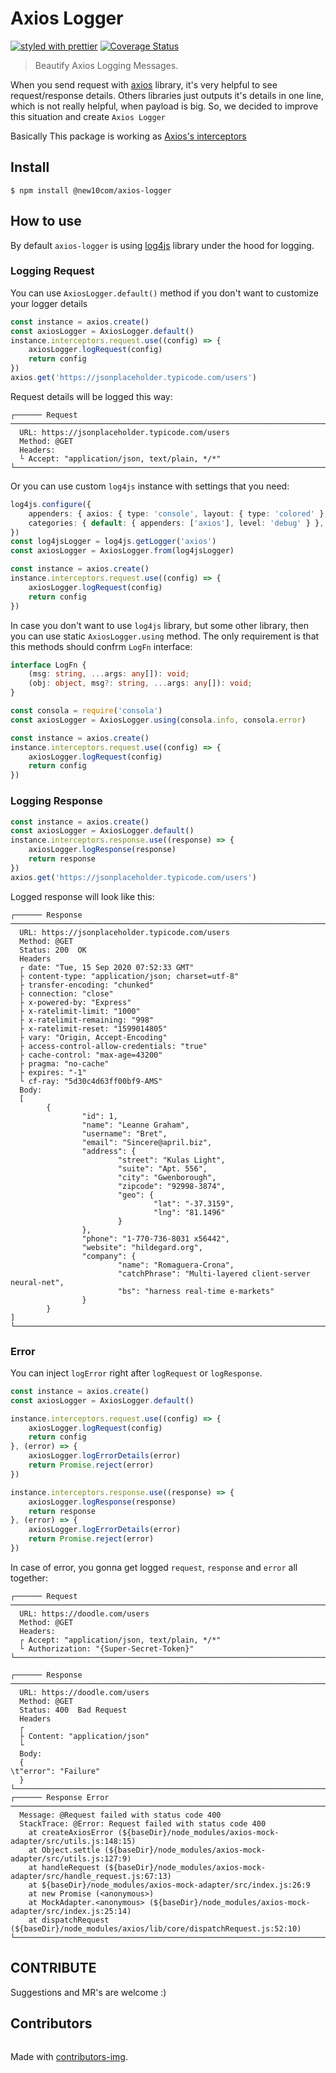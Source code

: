 # Axios Logger

[![styled with prettier](https://img.shields.io/badge/styled_with-prettier-ff69b4.svg)](https://github.com/prettier/prettier)
[![Coverage Status](https://coveralls.io/repos/github/new10com/axios-logger/badge.svg?branch=master)](https://coveralls.io/github/new10com/axios-logger?branch=master)

> Beautify Axios Logging Messages.

When you send request with [axios](https://github.com/axios/axios) library, it's very helpful to see request/response details. 
Others libraries just outputs it's details in one line, which is not really helpful, when payload is big. So, we decided to improve this situation
and create `Axios Logger` 

Basically This package is working as [Axios's interceptors](https://github.com/axios/axios#interceptors)

## Install

```
$ npm install @new10com/axios-logger
```

## How to use

By default `axios-logger` is using [log4js](https://github.com/log4js-node/log4js-node) library under the hood for logging. 

### Logging Request
You can use `AxiosLogger.default()` method if you don't want to customize your logger details
```typescript
const instance = axios.create()
const axiosLogger = AxiosLogger.default()
instance.interceptors.request.use((config) => {
    axiosLogger.logRequest(config)
    return config
})
axios.get('https://jsonplaceholder.typicode.com/users')
```

Request details will be logged this way:
```
┌────── Request ──────────────────────────────────────────────────────────────────────────────────────────────
  URL: https://jsonplaceholder.typicode.com/users
  Method: @GET
  Headers:
  └ Accept: "application/json, text/plain, */*"
└─────────────────────────────────────────────────────────────────────────────────────────────────────────────
```

Or you can use custom `log4js` instance with settings that you need:
```typescript
log4js.configure({
    appenders: { axios: { type: 'console', layout: { type: 'colored' }, level: 'debug' } },
    categories: { default: { appenders: ['axios'], level: 'debug' } },
})
const log4jsLogger = log4js.getLogger('axios')
const axiosLogger = AxiosLogger.from(log4jsLogger)

const instance = axios.create()
instance.interceptors.request.use((config) => {
    axiosLogger.logRequest(config)
    return config
})
```

In case you don't want to use `log4js` library, but some other library, then you can use static `AxiosLogger.using` method. The only requirement is that this methods should confrm `LogFn` interface:
```typescript
interface LogFn {
    (msg: string, ...args: any[]): void;
    (obj: object, msg?: string, ...args: any[]): void;
}
```
```typescript
const consola = require('consola')
const axiosLogger = AxiosLogger.using(consola.info, consola.error)

const instance = axios.create()
instance.interceptors.request.use((config) => {
    axiosLogger.logRequest(config)
    return config
})
```


### Logging Response

```typescript
const instance = axios.create()
const axiosLogger = AxiosLogger.default()
instance.interceptors.response.use((response) => {
    axiosLogger.logResponse(response)
    return response
})
axios.get('https://jsonplaceholder.typicode.com/users')
````
Logged response will look like this:
```
┌────── Response ──────────────────────────────────────────────────────────────────────────────────────────────
  URL: https://jsonplaceholder.typicode.com/users
  Method: @GET
  Status: 200  OK
  Headers
  ┌ date: "Tue, 15 Sep 2020 07:52:33 GMT"
  ├ content-type: "application/json; charset=utf-8"
  ├ transfer-encoding: "chunked"
  ├ connection: "close"
  ├ x-powered-by: "Express"
  ├ x-ratelimit-limit: "1000"
  ├ x-ratelimit-remaining: "998"
  ├ x-ratelimit-reset: "1599014805"
  ├ vary: "Origin, Accept-Encoding"
  ├ access-control-allow-credentials: "true"
  ├ cache-control: "max-age=43200"
  ├ pragma: "no-cache"
  ├ expires: "-1"
  └ cf-ray: "5d30c4d63ff00bf9-AMS"
  Body:
  [
        {
                "id": 1,
                "name": "Leanne Graham",
                "username": "Bret",
                "email": "Sincere@april.biz",
                "address": {
                        "street": "Kulas Light",
                        "suite": "Apt. 556",
                        "city": "Gwenborough",
                        "zipcode": "92998-3874",
                        "geo": {
                                "lat": "-37.3159",
                                "lng": "81.1496"
                        }
                },
                "phone": "1-770-736-8031 x56442",
                "website": "hildegard.org",
                "company": {
                        "name": "Romaguera-Crona",
                        "catchPhrase": "Multi-layered client-server neural-net",
                        "bs": "harness real-time e-markets"
                }
        }
]
└─────────────────────────────────────────────────────────────────────────────────────────────────────────────
```

### Error

You can inject `logError` right after `logRequest` or `logResponse`.

```typescript
const instance = axios.create()
const axiosLogger = AxiosLogger.default()

instance.interceptors.request.use((config) => {
    axiosLogger.logRequest(config)
    return config
}, (error) => {
    axiosLogger.logErrorDetails(error)
    return Promise.reject(error)
})

instance.interceptors.response.use((response) => {
    axiosLogger.logResponse(response)
    return response
}, (error) => {
    axiosLogger.logErrorDetails(error)
    return Promise.reject(error)
})
```

In case of error, you gonna get logged `request`, `response` and `error` all together:
```
┌────── Request ──────────────────────────────────────────────────────────────────────────────────────────────
  URL: https://doodle.com/users
  Method: @GET
  Headers:
  ┌ Accept: "application/json, text/plain, */*"
  └ Authorization: "{Super-Secret-Token}"
└─────────────────────────────────────────────────────────────────────────────────────────────────────────────

┌────── Response ──────────────────────────────────────────────────────────────────────────────────────────────
  URL: https://doodle.com/users
  Method: @GET
  Status: 400  Bad Request
  Headers
  ┌
  ├ Content: "application/json"
  └
  Body:
  {
\t"error": "Failure"
  }
└─────────────────────────────────────────────────────────────────────────────────────────────────────────────
┌────── Response Error ──────────────────────────────────────────────────────────────────────────────────────────────
  Message: @Request failed with status code 400
  StackTrace: @Error: Request failed with status code 400
    at createAxiosError (${baseDir}/node_modules/axios-mock-adapter/src/utils.js:148:15)
    at Object.settle (${baseDir}/node_modules/axios-mock-adapter/src/utils.js:127:9)
    at handleRequest (${baseDir}/node_modules/axios-mock-adapter/src/handle_request.js:67:13)
    at ${baseDir}/node_modules/axios-mock-adapter/src/index.js:26:9
    at new Promise (<anonymous>)
    at MockAdapter.<anonymous> (${baseDir}/node_modules/axios-mock-adapter/src/index.js:25:14)
    at dispatchRequest (${baseDir}/node_modules/axios/lib/core/dispatchRequest.js:52:10)
└─────────────────────────────────────────────────────────────────────────────────────────────────────────────`
```

## CONTRIBUTE

Suggestions and MR's are welcome :)

## Contributors
<a href="https://github.com/new10com/axios-logger/graphs/contributors">
  <img alt="" src="https://contributors-img.web.app/image?repo=new10com/axios-logger" />
</a>

Made with [contributors-img](https://contributors-img.web.app). 
